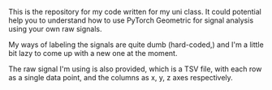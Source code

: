 This is the repository for my code written for my uni class.  It could potential help you to understand how to use PyTorch Geometric for signal analysis using your own raw signals.

My ways of labeling the signals are quite dumb (hard-coded,) and I'm a little bit lazy to come up with a new one at the moment.

The raw signal I'm using is also provided, which is a TSV file, with each row as a single data point, and the columns as x, y, z axes respectively.
